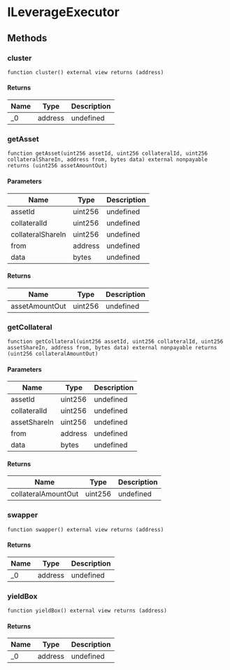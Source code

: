 # ILeverageExecutor









## Methods

### cluster

```solidity
function cluster() external view returns (address)
```






#### Returns

| Name | Type | Description |
|---|---|---|
| _0 | address | undefined |

### getAsset

```solidity
function getAsset(uint256 assetId, uint256 collateralId, uint256 collateralShareIn, address from, bytes data) external nonpayable returns (uint256 assetAmountOut)
```





#### Parameters

| Name | Type | Description |
|---|---|---|
| assetId | uint256 | undefined |
| collateralId | uint256 | undefined |
| collateralShareIn | uint256 | undefined |
| from | address | undefined |
| data | bytes | undefined |

#### Returns

| Name | Type | Description |
|---|---|---|
| assetAmountOut | uint256 | undefined |

### getCollateral

```solidity
function getCollateral(uint256 assetId, uint256 collateralId, uint256 assetShareIn, address from, bytes data) external nonpayable returns (uint256 collateralAmountOut)
```





#### Parameters

| Name | Type | Description |
|---|---|---|
| assetId | uint256 | undefined |
| collateralId | uint256 | undefined |
| assetShareIn | uint256 | undefined |
| from | address | undefined |
| data | bytes | undefined |

#### Returns

| Name | Type | Description |
|---|---|---|
| collateralAmountOut | uint256 | undefined |

### swapper

```solidity
function swapper() external view returns (address)
```






#### Returns

| Name | Type | Description |
|---|---|---|
| _0 | address | undefined |

### yieldBox

```solidity
function yieldBox() external view returns (address)
```






#### Returns

| Name | Type | Description |
|---|---|---|
| _0 | address | undefined |




